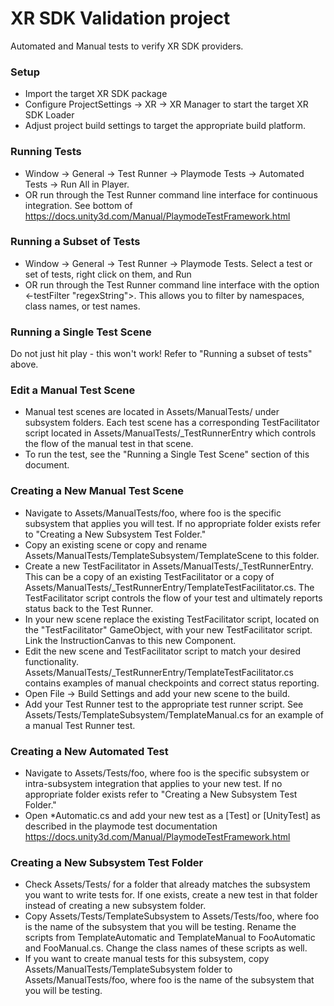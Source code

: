 # XR SDK Validation project
Automated and Manual tests to verify XR SDK providers.

### Setup
- Import the target XR SDK package
- Configure ProjectSettings -> XR -> XR Manager to start the target XR SDK Loader
- Adjust project build settings to target the appropriate build platform.

### Running Tests
- Window -> General -> Test Runner -> Playmode Tests -> Automated Tests -> Run All in Player.
- OR run through the Test Runner command line interface for continuous integration. See bottom of https://docs.unity3d.com/Manual/PlaymodeTestFramework.html

### Running a Subset of Tests
- Window -> General -> Test Runner -> Playmode Tests. Select a test or set of tests, right click on them, and Run
- OR run through the Test Runner command line interface with the option <-testFilter "regexString">.  This allows you to filter by namespaces, class names, or test names.

### Running a Single Test Scene
Do not just hit play - this won't work!  Refer to "Running a subset of tests" above.

### Edit a Manual Test Scene
- Manual test scenes are located in Assets/ManualTests/ under subsystem folders.  Each test scene has a corresponding TestFacilitator script located in Assets/ManualTests/\_TestRunnerEntry which controls the flow of the manual test in that scene.
- To run the test, see the "Running a Single Test Scene" section of this document.

### Creating a New Manual Test Scene
- Navigate to Assets/ManualTests/foo, where foo is the specific subsystem that applies you will test.  If no appropriate folder exists refer to "Creating a New Subsystem Test Folder."
- Copy an existing scene or copy and rename Assets/ManualTests/TemplateSubsystem/TemplateScene to this folder.
- Create a new TestFacilitator in Assets/ManualTests/\_TestRunnerEntry.  This can be a copy of an existing TestFacilitator or a copy of Assets/ManualTests/\_TestRunnerEntry/TemplateTestFacilitator.cs.  The TestFacilitator script controls the flow of your test and ultimately reports status back to the Test Runner.
- In your new scene replace the existing TestFacilitator script, located on the "TestFacilitator" GameObject, with your new TestFacilitator script.  Link the InstructionCanvas to this new Component.
- Edit the new scene and TestFacilitator script to match your desired functionality.  Assets/ManualTests/\_TestRunnerEntry/TemplateTestFacilitator.cs contains examples of manual checkpoints and correct status reporting.
- Open File -> Build Settings and add your new scene to the build.
- Add your Test Runner test to the appropriate test runner script.  See Assets/Tests/TemplateSubsystem/TemplateManual.cs for an example of a manual Test Runner test.

### Creating a New Automated Test
- Navigate to Assets/Tests/foo, where foo is the specific subsystem or intra-subsystem integration that applies to your new test.  If no appropriate folder exists refer to "Creating a New Subsystem Test Folder."
- Open \*Automatic.cs and add your new test as a [Test] or [UnityTest] as described in the playmode test documentation https://docs.unity3d.com/Manual/PlaymodeTestFramework.html

### Creating a New Subsystem Test Folder
- Check Assets/Tests/ for a folder that already matches the subsystem you want to write tests for.  If one exists, create a new test in that folder instead of creating a new subsystem folder.
- Copy Assets/Tests/TemplateSubsystem to Assets/Tests/foo, where foo is the name of the subsystem that you will be testing.  Rename the scripts from TemplateAutomatic and TemplateManual to FooAutomatic and FooManual.cs.  Change the class names of these scripts as well.
- If you want to create manual tests for this subsystem, copy Assets/ManualTests/TemplateSubsystem folder to Assets/ManualTests/foo, where foo is the name of the subsystem that you will be testing.

